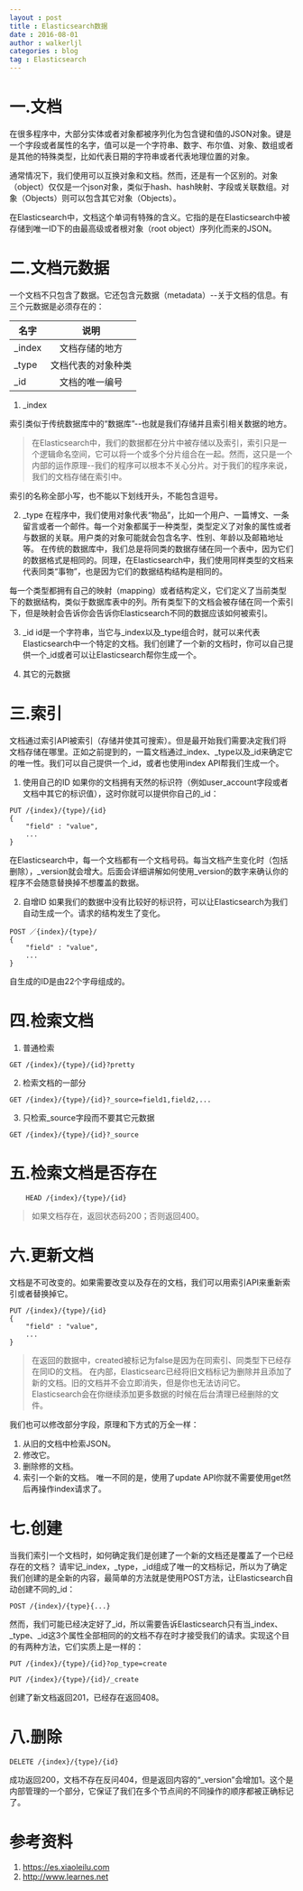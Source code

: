 ```yaml
---
layout : post
title : Elasticsearch数据
date : 2016-08-01
author : walkerljl
categories : blog
tag : Elasticsearch
---
```


# 一.文档
在很多程序中，大部分实体或者对象都被序列化为包含键和值的JSON对象。键是一个字段或者属性的名字，值可以是一个字符串、数字、布尔值、对象、数组或者是其他的特殊类型，比如代表日期的字符串或者代表地理位置的对象。

通常情况下，我们使用可以互换对象和文档。然而，还是有一个区别的。对象（object）仅仅是一个json对象，类似于hash、hash映射、字段或关联数组。对象（Objects）则可以包含其它对象（Objects）。

在Elasticsearch中，文档这个单词有特殊的含义。它指的是在Elasticsearch中被存储到唯一ID下的由最高级或者根对象（root object）序列化而来的JSON。

# 二.文档元数据
一个文档不只包含了数据。它还包含元数据（metadata）--关于文档的信息。有三个元数据是必须存在的：

|名字|说明|
|---|:--:|
|_index|文档存储的地方|
|_type|文档代表的对象种类|
|_id|文档的唯一编号|

1. _index

索引类似于传统数据库中的“数据库”--也就是我们存储并且索引相关数据的地方。

>在Elasticsearch中，我们的数据都在分片中被存储以及索引，索引只是一个逻辑命名空间，它可以将一个或多个分片组合在一起。然而，这只是一个内部的运作原理--我们的程序可以根本不关心分片。对于我们的程序来说，我们的文档存储在索引中。

索引的名称全部小写，也不能以下划线开头，不能包含逗号。

2. _type
在程序中，我们使用对象代表“物品”，比如一个用户、一篇博文、一条留言或者一个邮件。每一个对象都属于一种类型，类型定义了对象的属性或者与数据的关联。用户类的对象可能就会包含名字、性别、年龄以及邮箱地址等。
在传统的数据库中，我们总是将同类的数据存储在同一个表中，因为它们的数据格式是相同的。同理，在Elasticsearch中，我们使用同样类型的文档来代表同类“事物”，也是因为它们的数据结构结构是相同的。

每一个类型都拥有自己的映射（mapping）或者结构定义，它们定义了当前类型下的数据结构，类似于数据库表中的列。所有类型下的文档会被存储在同一个索引下，但是映射会告诉你会告诉你Elasticsearch不同的数据应该如何被索引。

3. _id 
id是一个字符串，当它与_index以及_type组合时，就可以来代表Elasticsearch中一个特定的文档。我们创建了一个新的文档时，你可以自己提供一个_id或者可以让Elasticsearch帮你生成一个。

4. 其它的元数据

# 三.索引
文档通过索引API被索引（存储并使其可搜索）。但是最开始我们需要决定我们将文档存储在哪里。正如之前提到的，一篇文档通过_index、_type以及_id来确定它的唯一性。我们可以自己提供一个_id，或者也使用index API帮我们生成一个。

1. 使用自己的ID
如果你的文档拥有天然的标识符（例如user_account字段或者文档中其它的标识值），这时你就可以提供你自己的_id：

```
PUT /{index}/{type}/{id}
{
	"field" : "value",
	...
}
```
在Elasticsearch中，每一个文档都有一个文档号码。每当文档产生变化时（包括删除），_version就会增大。后面会详细讲解如何使用_version的数字来确认你的程序不会随意替换掉不想覆盖的数据。

2. 自增ID
如果我们的数据中没有比较好的标识符，可以让Elasticsearch为我们自动生成一个。请求的结构发生了变化。
```
POST ／{index}/{type}/ 
{
	"field" : "value",
	...
}
```
自生成的ID是由22个字母组成的。

# 四.检索文档
1. 普通检索

```
GET /{index}/{type}/{id}?pretty
```

2. 检索文档的一部分

```
GET /{index}/{type}/{id}?_source=field1,field2,...
```

3. 只检索_source字段而不要其它元数据

```
GET /{index}/{type}/{id}?_source
```

# 五.检索文档是否存在

```
	HEAD /{index}/{type}/{id}
```
>如果文档存在，返回状态码200；否则返回400。

# 六.更新文档
文档是不可改变的。如果需要改变以及存在的文档，我们可以用索引API来重新索引或者替换掉它。

```
PUT /{index}/{type}/{id}
{
	"field" : "value",
	...
}
```
>在返回的数据中，created被标记为false是因为在同索引、同类型下已经存在同ID的文档。
>在内部，Elasticsearc已经将旧文档标记为删除并且添加了新的文档。旧的文档并不会立即消失，但是你也无法访问它。Elasticsearch会在你继续添加更多数据的时候在后台清理已经删除的文件。

我们也可以修改部分字段，原理和下方式的万全一样：
1. 从旧的文档中检索JSON。
2. 修改它。
3. 删除修的文档。
4. 索引一个新的文档。
唯一不同的是，使用了update API你就不需要使用get然后再操作index请求了。

# 七.创建
当我们索引一个文档时，如何确定我们是创建了一个新的文档还是覆盖了一个已经存在的文档？
请牢记_index，_type，_id组成了唯一的文档标记，所以为了确定我们创建的是全新的内容，最简单的方法就是使用POST方法，让Elasticsearch自动创建不同的_id：

```
POST /{index}/{type}{...}
```
然而，我们可能已经决定好了_id，所以需要告诉Elasticsearch只有当_index、_type、_id这3个属性全部相同的的文档不存在时才接受我们的请求。实现这个目的有两种方法，它们实质上是一样的：

```
PUT /{index}/{type}/{id}?op_type=create

PUT /{index}/{type}/{id}/_create
```

创建了新文档返回201，已经存在返回408。

# 八.删除

```
DELETE /{index}/{type}/{id}
```
成功返回200，文档不存在反问404，但是返回内容的“_version”会增加1。这个是内部管理的一个部分，它保证了我们在多个节点间的不同操作的顺序都被正确标记了。
# 参考资料
1. <https://es.xiaoleilu.com>
2. <http://www.learnes.net>
